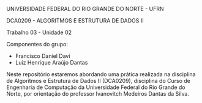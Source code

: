 UNIVERSIDADE FEDERAL DO RIO GRANDE DO NORTE - UFRN

DCA0209 - ALGORITMOS E ESTRUTURA DE DADOS II

Trabalho 03 - Unidade 02

Componentes do grupo:

* Francisco Daniel Davi
* Luiz Henrique Araújo Dantas

Neste repositório estaremos abordando uma prática realizada na disciplina de Algoritmos e Estrutura de Dados II (DCA0209), disciplina do Curso de Engenharia de Computação da Universidade Federal do Rio Grande do Norte, por orientação do professor Ivanovitch Medeiros Dantas da Silva.


